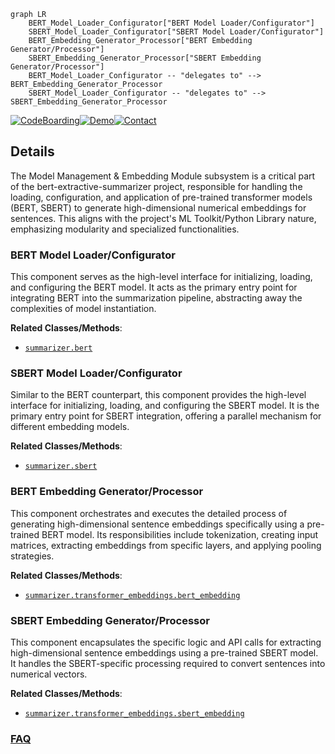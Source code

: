 ```mermaid
graph LR
    BERT_Model_Loader_Configurator["BERT Model Loader/Configurator"]
    SBERT_Model_Loader_Configurator["SBERT Model Loader/Configurator"]
    BERT_Embedding_Generator_Processor["BERT Embedding Generator/Processor"]
    SBERT_Embedding_Generator_Processor["SBERT Embedding Generator/Processor"]
    BERT_Model_Loader_Configurator -- "delegates to" --> BERT_Embedding_Generator_Processor
    SBERT_Model_Loader_Configurator -- "delegates to" --> SBERT_Embedding_Generator_Processor
```

[![CodeBoarding](https://img.shields.io/badge/Generated%20by-CodeBoarding-9cf?style=flat-square)](https://github.com/CodeBoarding/GeneratedOnBoardings)[![Demo](https://img.shields.io/badge/Try%20our-Demo-blue?style=flat-square)](https://www.codeboarding.org/demo)[![Contact](https://img.shields.io/badge/Contact%20us%20-%20contact@codeboarding.org-lightgrey?style=flat-square)](mailto:contact@codeboarding.org)

## Details

The Model Management & Embedding Module subsystem is a critical part of the bert-extractive-summarizer project, responsible for handling the loading, configuration, and application of pre-trained transformer models (BERT, SBERT) to generate high-dimensional numerical embeddings for sentences. This aligns with the project's ML Toolkit/Python Library nature, emphasizing modularity and specialized functionalities.

### BERT Model Loader/Configurator
This component serves as the high-level interface for initializing, loading, and configuring the BERT model. It acts as the primary entry point for integrating BERT into the summarization pipeline, abstracting away the complexities of model instantiation.


**Related Classes/Methods**:

- <a href="https://github.com/dmmiller612/bert-extractive-summarizer/blob/master/summarizer/bert.py" target="_blank" rel="noopener noreferrer">`summarizer.bert`</a>


### SBERT Model Loader/Configurator
Similar to the BERT counterpart, this component provides the high-level interface for initializing, loading, and configuring the SBERT model. It is the primary entry point for SBERT integration, offering a parallel mechanism for different embedding models.


**Related Classes/Methods**:

- <a href="https://github.com/dmmiller612/bert-extractive-summarizer/blob/master/summarizer/sbert.py" target="_blank" rel="noopener noreferrer">`summarizer.sbert`</a>


### BERT Embedding Generator/Processor
This component orchestrates and executes the detailed process of generating high-dimensional sentence embeddings specifically using a pre-trained BERT model. Its responsibilities include tokenization, creating input matrices, extracting embeddings from specific layers, and applying pooling strategies.


**Related Classes/Methods**:

- <a href="https://github.com/dmmiller612/bert-extractive-summarizer/blob/master/summarizer/transformer_embeddings/bert_embedding.py" target="_blank" rel="noopener noreferrer">`summarizer.transformer_embeddings.bert_embedding`</a>


### SBERT Embedding Generator/Processor
This component encapsulates the specific logic and API calls for extracting high-dimensional sentence embeddings using a pre-trained SBERT model. It handles the SBERT-specific processing required to convert sentences into numerical vectors.


**Related Classes/Methods**:

- <a href="https://github.com/dmmiller612/bert-extractive-summarizer/blob/master/summarizer/transformer_embeddings/sbert_embedding.py" target="_blank" rel="noopener noreferrer">`summarizer.transformer_embeddings.sbert_embedding`</a>




### [FAQ](https://github.com/CodeBoarding/GeneratedOnBoardings/tree/main?tab=readme-ov-file#faq)